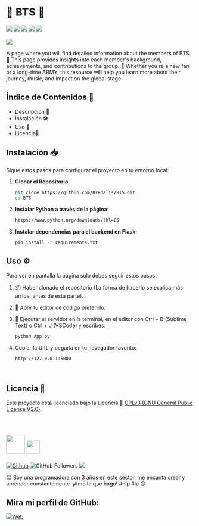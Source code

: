 <h1><b>🎤 BTS 🎤</b></h1>
<a href="https://lenguajehtml.com/" target="_blank"> 
  <img src="https://img.shields.io/badge/HTML-E74C3C">
</a>
<a href="https://lenguajecss.com/" target="_blank">
  <img src="https://img.shields.io/badge/CSS-3498DB">  
</a>
<a href="https://lenguajejs.com/" target="_blank">
  <img src="https://img.shields.io/badge/JavaScript-F7DC6F">
</a>
<a href="https://www.python.org/downloads/?hl=ES" target="_blank">
  <img src="https://img.shields.io/badge/Python-52be80">
</a>
<a href="https://pypi.org/project/Flask/" target="_blank">
  <img src="https://img.shields.io/badge/Flask-707b7c">
</a>
<br><br>

<img src="https://i.pinimg.com/236x/ad/55/15/ad55157603e22ef47155ff59a7f7310e.jpg">

<p>
  A page where you will find detailed information about the members of BTS. 🎤 This page provides insights 
  into each member's background, achievements, and contributions to the group. 💜 Whether you're a new fan or 
  a long-time ARMY, this resource will help you learn more about their journey, music, and impact on the global stage. 
</p>

## Índice de Contenidos 🧾

- Descripción 📝
- Instalación 🛠️
- Uso 📘
- Licencia📜

## **Instalación** 📥

Sigue estos pasos para configurar el proyecto en tu entorno local:

1. **Clonar el Repositorio**
    ```bash
    git clone https://github.com/Bredalis/BTS.git
    cd BTS
    ```

2. **Instalar Python a través de la página**:
   ```bash
   https://www.python.org/downloads/?hl=ES
   ```

3. **Instalar dependencias para el backend en Flask**:
      ```bash
      pip install -r requirements.txt
      ```

## Uso ⚙️

Para ver en pantalla la página solo debes seguir estos pasos:

1. 📦 Haber clonado el repositorio (La forma de hacerlo se explica más arriba, antes de esta parte).

2. 📝 Abrir tu editor de código preferido.

3. 🔧 Ejecutar el servidor en la terminal, en el editor con Ctrl + B (Sublime Text) o Ctrl + J (VSCode) y escribes:
    ```bash
    python App.py
    ```

4. Copiar la URL y pegarla en tu navegador favorito:
    ```bash
    http://127.0.0.1:5000
    ```
<br>
    
## Licencia 📜

Este proyecto está licenciado bajo la Licencia 📜 <a href="https://www.gnu.org/licenses/gpl-3.0.en.html" target="_blank">GPLv3 (GNU General Public License V3.0)</a>.

<br>

## <img src="https://avatars.githubusercontent.com/u/111624948?s=400&u=cd081f79392220d8cd2a22f2a8d5d3b18814350a&v=4" width="50" height="50"> <img src="https://readme-typing-svg.demolab.com?font=Roboto+Slab&color=%23FFFFFF&size=35&center=true&vCenter=true&width=450&duration=1500&pause=1000&lines=Hola,+soy;Bredalis+Gautreaux!" width="auto" height="35"/>
[![Github](https://img.shields.io/github/followers/Bredalis?label=Follow&style=social)](https://github.com/Bredalis)
![GitHub Followers](https://img.shields.io/github/stars/bredalis?style=social)
<a href="https://www.linkedin.com/in/bredalis-gautreaux/" target="_blank">
  <img src="https://img.shields.io/badge/-LinkedIn-blue?style=flat-square&logo=Linkedin&logoColor=white">
</a>

😊 Soy una programadora con 3 años en este sector, me encanta crear y aprender constantemente. ¡Amo lo que hago! #nlp #ia 😊

## Mira mi perfil de GitHub:
[![Web](https://img.shields.io/badge/GitHub-Bredalis-14a1f0?style=for-the-badge&logo=github&logoColor=white&labelColor=101010)](https://github.com/bredalis)


